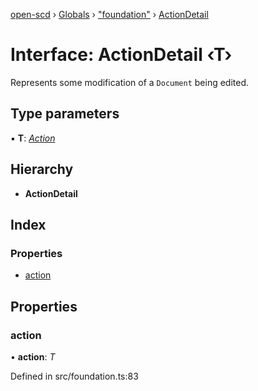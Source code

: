 [open-scd](../README.md) › [Globals](../globals.md) › ["foundation"](../modules/_foundation_.md) › [ActionDetail](_foundation_.actiondetail.md)

# Interface: ActionDetail ‹**T**›

Represents some modification of a `Document` being edited.

## Type parameters

▪ **T**: *[Action](../modules/_foundation_.md#action)*

## Hierarchy

* **ActionDetail**

## Index

### Properties

* [action](_foundation_.actiondetail.md#action)

## Properties

###  action

• **action**: *T*

Defined in src/foundation.ts:83
